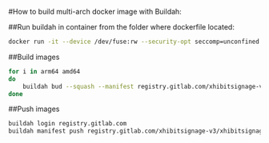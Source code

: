 #How to build multi-arch docker image with Buildah:

##Run buildah in container from the folder where dockerfile located:

```sh
docker run -it --device /dev/fuse:rw --security-opt seccomp=unconfined --security-opt apparmor=unconfined -v $(pwd):/tmp/docker quay.io/buildah/stable:latest /bin/sh
```

##Build images

```sh
for i in arm64 amd64
do
    buildah bud --squash --manifest registry.gitlab.com/xhibitsignage-v3/xhibitsignage-v3-backend:nginx-1.23.1-alpine-lua --arch $i --build-arg ENABLED_MODULES="ndk lua" -f /tmp/docker/Dockerfile.production /tmp/docker
done
```

##Push images

```sh
buildah login registry.gitlab.com
buildah manifest push registry.gitlab.com/xhibitsignage-v3/xhibitsignage-v3-backend:nginx-1.23.1-alpine-lua docker://registry.gitlab.com/xhibitsignage-v3/xhibitsignage-v3-backend:nginx-1.23.1-alpine-lua --all --format v2s2
```
